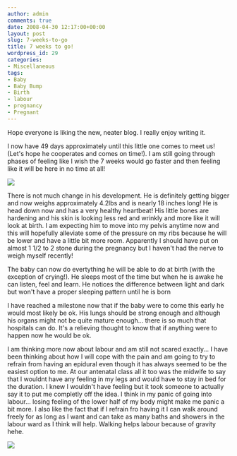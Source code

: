 ```yaml
---
author: admin
comments: true
date: 2008-04-30 12:17:00+00:00
layout: post
slug: 7-weeks-to-go
title: 7 weeks to go!
wordpress_id: 29
categories:
- Miscellaneous
tags:
- Baby
- Baby Bump
- Birth
- labour
- pregnancy
- Pregnant
---
```


Hope everyone is liking the new, neater blog. I really enjoy writing it.  
  
I now have 49 days approximately until this little one comes to meet us! (Let's hope he cooperates and comes on time!). I am still going through phases of feeling like I wish the 7 weeks would go faster and then feeling like it will be here in no time at all!  
  


![](http://www.babycentre.co.uk/i/devel/fetaldev33.jpg)

  
There is not much change in his development. He is definitely getting bigger and now weighs approximately 4.2lbs and is nearly 18 inches long! He is head down now and has a very healthy heartbeat! His little bones are hardening and his skin is looking less red and wrinkly and more like it will look at birth. I am expecting him to move into my pelvis anytime now and this will hopefully alleviate some of the pressure on my ribs because he will be lower and have a little bit more room. Apparently I should have put on almost 1 1/2 to 2 stone during the pregnancy but I haven't had the nerve to weigh myself recently!  
  
The baby can now do evertything he will be able to do at birth (with the exception of crying!). He sleeps most of the time but when he is awake he can listen, feel and learn. He notices the difference between light and dark but won't have a proper sleeping pattern until he is born  
  
I have reached a milestone now that if the baby were to come this early he would most likely be ok. His lungs should be strong enough and although his organs might not be quite mature enough... there is so much that hospitals can do. It's a relieving thought to know that if anything were to happen now he would be ok.  
  
I am thinking more now about labour and am still not scared exactly... I have been thinking about how I will cope with the pain and am going to try to refrain from having an epidural even though it has always seemed to be the easiest option to me. At our antenatal class all it too was the midwife to say that I wouldnt have any feeling in my legs and would have to stay in bed for the duration. I knew I wouldn't have feeling but it took someone to actually say it to put me completly off the idea. I think in my panic of going into labour... losing feeling of the lower half of my body might make me panic a bit more. I also like the fact that if I refrain fro having it I can walk around freely for as long as I want and can take as many baths and showers in the labour ward as I think will help. Walking helps labour because of gravity hehe.

![](https://blogger.googleusercontent.com/tracker/251139911615938991-5703529640240672836?l=www.outmumbered.com)
